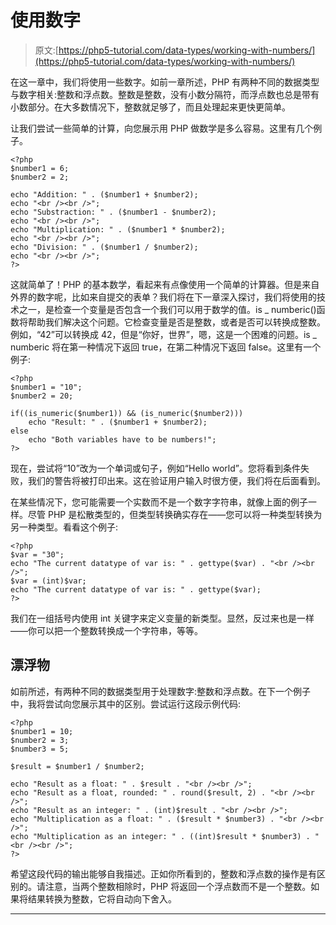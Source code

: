 # 使用数字

> 原文:[https://php5-tutorial.com/data-types/working-with-numbers/](https://php5-tutorial.com/data-types/working-with-numbers/)

在这一章中，我们将使用一些数字。如前一章所述，PHP 有两种不同的数据类型与数字相关:整数和浮点数。整数是整数，没有小数分隔符，而浮点数也总是带有小数部分。在大多数情况下，整数就足够了，而且处理起来更快更简单。

让我们尝试一些简单的计算，向您展示用 PHP 做数学是多么容易。这里有几个例子。

```
<?php
$number1 = 6;
$number2 = 2;

echo "Addition: " . ($number1 + $number2);
echo "<br /><br />";
echo "Substraction: " . ($number1 - $number2);
echo "<br /><br />";
echo "Multiplication: " . ($number1 * $number2);
echo "<br /><br />";
echo "Division: " . ($number1 / $number2);
echo "<br /><br />";
?>
```

这就简单了！PHP 的基本数学，看起来有点像使用一个简单的计算器。但是来自外界的数字呢，比如来自提交的表单？我们将在下一章深入探讨，我们将使用的技术之一，是检查一个变量是否包含一个我们可以用于数学的值。is _ numberic()函数将帮助我们解决这个问题。它检查变量是否是整数，或者是否可以转换成整数。例如，“42”可以转换成 42，但是“你好，世界”，嗯，这是一个困难的问题。is _ numberic 将在第一种情况下返回 true，在第二种情况下返回 false。这里有一个例子:

```
<?php
$number1 = "10";
$number2 = 20;

if((is_numeric($number1)) && (is_numeric($number2)))
    echo "Result: " . ($number1 + $number2);
else
    echo "Both variables have to be numbers!";
?>
```

现在，尝试将“10”改为一个单词或句子，例如“Hello world”。您将看到条件失败，我们的警告将被打印出来。这在验证用户输入时很方便，我们将在后面看到。

<input type="hidden" name="IL_IN_ARTICLE">

在某些情况下，您可能需要一个实数而不是一个数字字符串，就像上面的例子一样。尽管 PHP 是松散类型的，但类型转换确实存在——您可以将一种类型转换为另一种类型。看看这个例子:

```
<?php
$var = "30";
echo "The current datatype of var is: " . gettype($var) . "<br /><br />";
$var = (int)$var;
echo "The current datatype of var is: " . gettype($var);
?>
```

我们在一组括号内使用 int 关键字来定义变量的新类型。显然，反过来也是一样——你可以把一个整数转换成一个字符串，等等。

## 漂浮物

如前所述，有两种不同的数据类型用于处理数字:整数和浮点数。在下一个例子中，我将尝试向您展示其中的区别。尝试运行这段示例代码:

```
<?php
$number1 = 10;
$number2 = 3;
$number3 = 5;

$result = $number1 / $number2;

echo "Result as a float: " . $result . "<br /><br />";
echo "Result as a float, rounded: " . round($result, 2) . "<br /><br />";
echo "Result as an integer: " . (int)$result . "<br /><br />";
echo "Multiplication as a float: " . ($result * $number3) . "<br /><br />";
echo "Multiplication as an integer: " . ((int)$result * $number3) . "<br /><br />";
?>
```

希望这段代码的输出能够自我描述。正如你所看到的，整数和浮点数的操作是有区别的。请注意，当两个整数相除时，PHP 将返回一个浮点数而不是一个整数。如果将结果转换为整数，它将自动向下舍入。

* * *